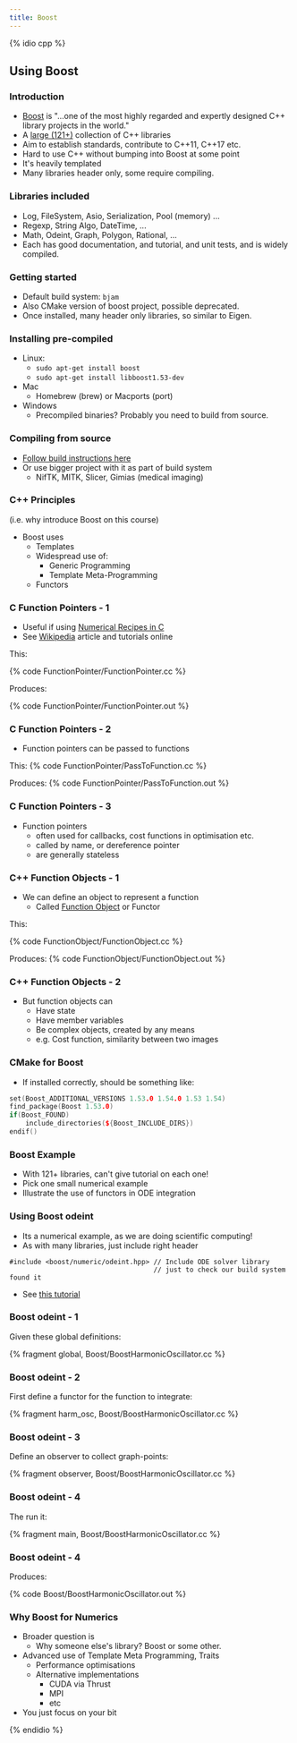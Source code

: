 ```yaml
---
title: Boost
---
```


{% idio cpp %}

## Using Boost

### Introduction

* [Boost][BoostHome] is "...one of the most highly regarded and expertly designed C++ library projects in the world."
* A [large (121+)][BoostDoc] collection of C++ libraries
* Aim to establish standards, contribute to C++11, C++17 etc.
* Hard to use C++ without bumping into Boost at some point
* It's heavily templated
* Many libraries header only, some require compiling.


### Libraries included

* Log, FileSystem, Asio, Serialization, Pool (memory) ...
* Regexp, String Algo, DateTime,  ...
* Math, Odeint, Graph, Polygon, Rational, ...
* Each has good documentation, and tutorial, and unit tests, and is widely compiled.


### Getting started

* Default build system: ```bjam```
* Also CMake version of boost project, possible deprecated.
* Once installed, many header only libraries, so similar to Eigen.


### Installing pre-compiled

* Linux:
    * ```sudo apt-get install boost```
    * ```sudo apt-get install libboost1.53-dev```
* Mac
    * Homebrew (brew) or Macports (port)
* Windows
    * Precompiled binaries? Probably you need to build from source.


### Compiling from source

* [Follow build instructions here][BoostBuild]
* Or use bigger project with it as part of build system
    * NifTK, MITK, Slicer, Gimias (medical imaging)


### C++ Principles

(i.e. why introduce Boost on this course)

* Boost uses
    * Templates
    * Widespread use of:
        * Generic Programming
        * Template Meta-Programming
    * Functors


### C Function Pointers - 1

* Useful if using [Numerical Recipes in C][NumericalRecipesC]
* See [Wikipedia][WikipediaFunctionPointers] article and tutorials online

This:

{% code FunctionPointer/FunctionPointer.cc %}

Produces:

{% code FunctionPointer/FunctionPointer.out %}


### C Function Pointers - 2

* Function pointers can be passed to functions

This:
{% code FunctionPointer/PassToFunction.cc %}

Produces:
{% code FunctionPointer/PassToFunction.out %}


### C Function Pointers - 3

* Function pointers
    * often used for callbacks, cost functions in optimisation etc.
    * called by name, or dereference pointer
    * are generally stateless


### C++ Function Objects - 1

* We can define an object to represent a function
    * Called [Function Object][WikipediaFunctionObject] or Functor

This:

{% code FunctionObject/FunctionObject.cc %}

Produces:
{% code FunctionObject/FunctionObject.out %}


### C++ Function Objects - 2

* But function objects can
    * Have state
    * Have member variables
    * Be complex objects, created by any means
    * e.g. Cost function, similarity between two images


### CMake for Boost

* If installed correctly, should be something like:

``` cpp
set(Boost_ADDITIONAL_VERSIONS 1.53.0 1.54.0 1.53 1.54)
find_package(Boost 1.53.0)
if(Boost_FOUND)
    include_directories(${Boost_INCLUDE_DIRS})
endif()
```


### Boost Example

* With 121+ libraries, can't give tutorial on each one!
* Pick one small numerical example
* Illustrate the use of functors in ODE integration


### Using Boost odeint

* Its a numerical example, as we are doing scientific computing!
* As with many libraries, just include right header

``` 
#include <boost/numeric/odeint.hpp> // Include ODE solver library
                                    // just to check our build system found it
```
* See [this tutorial][BoostTutorial]


### Boost odeint - 1

Given these global definitions:

{% fragment global, Boost/BoostHarmonicOscillator.cc %}


### Boost odeint - 2

First define a functor for the function to integrate:

{% fragment harm_osc, Boost/BoostHarmonicOscillator.cc %}


### Boost odeint - 3

Define an observer to collect graph-points:

{% fragment observer, Boost/BoostHarmonicOscillator.cc %}


### Boost odeint - 4

The run it:

{% fragment main, Boost/BoostHarmonicOscillator.cc %}


### Boost odeint - 4

Produces:

{% code Boost/BoostHarmonicOscillator.out %}


### Why Boost for Numerics

* Broader question is
    * Why someone else's library? Boost or some other.
* Advanced use of Template Meta Programming, Traits
    * Performance optimisations
    * Alternative implementations
        * CUDA via Thrust
        * MPI
        * etc
* You just focus on your bit

{% endidio %}

[BoostHome]: http://www.boost.org/
[BoostDoc]: http://www.boost.org/doc/libs/1_57_0/
[BoostBuild]: http://www.boost.org/doc/libs/1_57_0/libs/regex/doc/html/boost_regex/install.html
[BoostTutorial]: http://www.boost.org/doc/libs/1_57_0/libs/numeric/odeint/doc/html/index.html
[NumericalRecipesC]: http://www.nr.com/
[WikipediaFunctionPointers]: http://en.wikipedia.org/wiki/Function_pointer
[WikipediaFunctionObject]: http://en.wikipedia.org/wiki/Function_object
